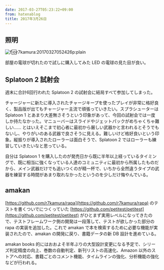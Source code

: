```yaml
---
date: 2017-03-27T05:23:22+09:00
from: hatenablog
title: 2017年3月26日
---
```

## 照明

![f:id:r7kamura:20170327052426p:plain](https://cdn-ak.f.st-hatena.com/images/fotolife/r/r7kamura/20170327/20170327052426.png "f:id:r7kamura:20170327052426p:plain")

部屋の電球が切れたので試しに購入してみた LED の電球の見た目が良い。

## Splatoon 2 試射会

週末に合計6回行われた Splatoon 2 の試射会に結局すべて参加してしまった。

チャージャーに新たに導入されたチャージキープを使ったプレイが非常に格好良く、製品版が出てもチャージャー主流で頑張っていきたい。スプラシューターは Splatoon 1 とあまり大差無さそうという印象があって、今回の試射会では一度しか持たなかった。マニューバーはスライドやジェットパックがめちゃくちゃ難しい…… とはいえそこまで初心者に最初から厳しい武器かと言われるとそうでもないし、やりがいのある武器で良さそうに見える。難しいけど格好良いという印象。縦振りが導入されたローラーは面白そうで、Splatoon 2 ではローラーも練習していきたいなと思っている。

自分は Splatoon 1 を購入したのが発売日から既に半年以上経っているタイミングで、既に相当に強くなっている人達のコミュニティに最初から所属したものだから、メイン武器だけでも追いつくのが精一杯で、いちから全然違うタイプの武器を練習する時間があまり取れなかったというのを少しだけ悔やんでいる。

## amakan

[https://github.com/r7kamura/rapa](https://github.com/r7kamura/rapa) のテストを書くついでにつくっていた [https://github.com/petitest/petitest](https://github.com/petitest/petitest) がひとまず実用レベルになってきたので、テストフレームワーク側の開発は一段落して、テストが欲しかった部分の rapa の実装を追加した。これで amakan で本を検索するために必要な機能が実装されたので、amakan の開発に戻り、書籍データの新 DB 設計を進めている。

amakan books 的にはおおよそ半年ぶりの大型設計変更になる予定で、シリーズ判定精度の向上、巻数の自動判定、新刊リストの高速化、Amazon 以外のストアへの対応、書籍ごとのコメント機能、タイムラインの強化、分析機能の強化などが行われる。

